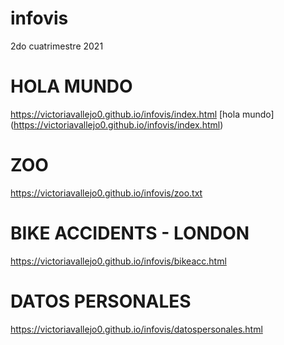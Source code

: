 # infovis
2do cuatrimestre 2021

# HOLA MUNDO
https://victoriavallejo0.github.io/infovis/index.html
[hola mundo] (https://victoriavallejo0.github.io/infovis/index.html)

# ZOO
https://victoriavallejo0.github.io/infovis/zoo.txt

# BIKE ACCIDENTS - LONDON
https://victoriavallejo0.github.io/infovis/bikeacc.html

# DATOS PERSONALES
https://victoriavallejo0.github.io/infovis/datospersonales.html
